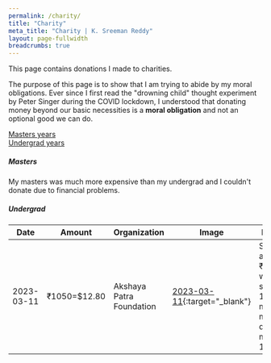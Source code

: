 ```yaml
---
permalink: /charity/
title: "Charity"
meta_title: "Charity | K. Sreeman Reddy"
layout: page-fullwidth
breadcrumbs: true
---
```

This page contains donations I made to charities.

The purpose of this page is to show that I am trying to abide by my moral obligations. Ever since I first read the "drowning child" thought experiment by Peter Singer during the COVID lockdown, I understood that donating money beyond our basic necessities is a **moral obligation** and not an optional good we can do.

[Masters years](#masters)<br>
[Undergrad years](#undergrad)<br>

##### Masters

My masters was much more expensive than my undergrad and I couldn't donate due to financial problems.

##### Undergrad

| Date       | Amount | Organization | Image | Details |
|------------|--------|------|-------|------------------|
| 2023-03-11 | ₹1050=$12.80 | Akshaya Patra Foundation | [2023-03-11]({{site.baseurl}}/images/other/charity/2023-03-11.png){:target="_blank"} | Sponsor a meal: ₹150 will sponsor 1 month's mid-day meal for 1 child |